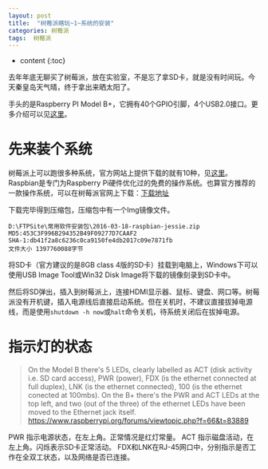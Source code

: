 ```yaml
---
layout: post
title:  "树莓派瞎玩~1~系统的安装"
categories: 树莓派
tags:  树莓派
---
```


* content
{:toc}


去年年底无聊买了树莓派，放在实验室，不是忘了拿SD卡，就是没有时间玩。今天秦皇岛天气晴，终于拿出来晒太阳了。

<!--more-->

手头的是Raspberry PI Model B+，它拥有40个GPIO引脚，4个USB2.0接口。更多介绍可以见[这里](https://www.raspberrypi.org/blog/introducing-raspberry-pi-model-b-plus/)。

# 先来装个系统

树莓派上可以跑很多种系统，官方网站上提供下载的就有10种，见[这里](https://www.raspberrypi.org/downloads/)。Raspbian是专门为Raspberry Pi硬件优化过的免费的操作系统。也算官方推荐的一款操作系统，可以在树莓派官网上下载：[下载地址](https://www.raspberrypi.org/downloads/raspbian/)

下载完毕得到压缩包，压缩包中有一个Img镜像文件。
 
```
D:\FTPSite\常用软件安装包\2016-03-18-raspbian-jessie.zip
MD5:453C3F996B294352B49F09277D7CAAF2
SHA-1:db41f2a8c6236c0ca9150fe4db2017c09e7871fb
文件大小 1397760088字节
```

将SD卡（官方建议的是8GB class 4版的SD卡）挂载到电脑上，Windows下可以使用USB Image Tool或Win32 Disk Image将下载的镜像刻录到SD卡中。

然后将SD弹出，插入到树莓派上，连接HDMI显示器、鼠标、键盘、网口等。树莓派没有开机键，插入电源线后直接启动系统。但在关机时，不建议直接拔掉电源线，而是使用`shutdown -h now`或`halt`命令关机，待系统关闭后在拔掉电源。

# 指示灯的状态

> On the Model B there's 5 LEDs, clearly labelled as ACT (disk activity i.e. SD card access), PWR (power), FDX (is the ethernet connected at full duplex), LNK (is the ethernet connected), 100 (is the ethernet conected at 100mbs).
> On the B+ there's the PWR and ACT LEDs at the top left, and two (out of the three) of the ethernet LEDs have been moved to the Ethernet jack itself.
> https://www.raspberrypi.org/forums/viewtopic.php?f=66&t=83889

PWR 指示电源状态，在左上角。正常情况是红灯常量。
ACT 指示磁盘活动，在左上角。闪烁表示SD卡正常活动。
FDX和LNK在RJ-45网口中，分别指示是否工作在全双工状态，以及网络是否已连接。